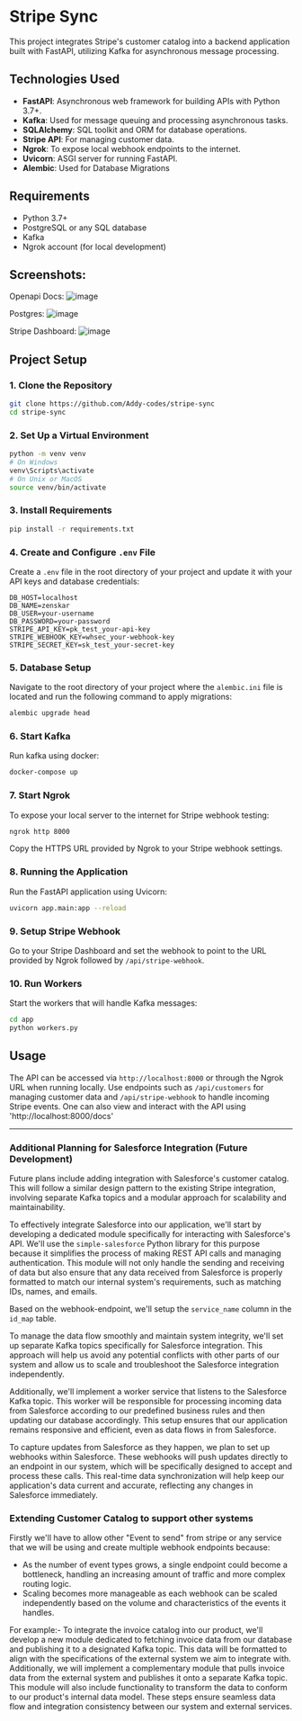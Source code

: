 # Stripe Sync
This project integrates Stripe's customer catalog into a backend application built with FastAPI, utilizing Kafka for asynchronous message processing.

## Technologies Used
- **FastAPI**: Asynchronous web framework for building APIs with Python 3.7+.
- **Kafka**: Used for message queuing and processing asynchronous tasks.
- **SQLAlchemy**: SQL toolkit and ORM for database operations.
- **Stripe API**: For managing customer data.
- **Ngrok**: To expose local webhook endpoints to the internet.
- **Uvicorn**: ASGI server for running FastAPI.
- **Alembic**: Used for Database Migrations

## Requirements
- Python 3.7+
- PostgreSQL or any SQL database
- Kafka
- Ngrok account (for local development)

## Screenshots:

Openapi Docs:
![image](https://github.com/Addy-codes/stripe-sync/assets/72205091/3623b96c-73f6-4c92-bb37-c6c5cc4b7c4c)

Postgres:
![image](https://github.com/Addy-codes/stripe-sync/assets/72205091/734bc8bc-373a-4b62-a104-221ea1bb8ea2)

Stripe Dashboard:
![image](https://github.com/Addy-codes/stripe-sync/assets/72205091/20b090eb-dac8-4714-afec-b3ce33026d64)


## Project Setup

### 1. Clone the Repository
```bash
git clone https://github.com/Addy-codes/stripe-sync
cd stripe-sync
```

### 2. Set Up a Virtual Environment
```bash
python -m venv venv
# On Windows
venv\Scripts\activate
# On Unix or MacOS
source venv/bin/activate
```

### 3. Install Requirements
```bash
pip install -r requirements.txt
```

### 4. Create and Configure `.env` File
Create a `.env` file in the root directory of your project and update it with your API keys and database credentials:
```plaintext
DB_HOST=localhost
DB_NAME=zenskar
DB_USER=your-username
DB_PASSWORD=your-password
STRIPE_API_KEY=pk_test_your-api-key
STRIPE_WEBHOOK_KEY=whsec_your-webhook-key
STRIPE_SECRET_KEY=sk_test_your-secret-key
```
### 5. Database Setup
Navigate to the root directory of your project where the `alembic.ini` file is located and run the following command to apply migrations:
```bash
alembic upgrade head
```
### 6. Start Kafka
Run kafka using docker:
```bash
docker-compose up
```
### 7. Start Ngrok
To expose your local server to the internet for Stripe webhook testing:
```bash
ngrok http 8000
```
Copy the HTTPS URL provided by Ngrok to your Stripe webhook settings.

### 8. Running the Application
Run the FastAPI application using Uvicorn:
```bash
uvicorn app.main:app --reload
```

### 9. Setup Stripe Webhook
Go to your Stripe Dashboard and set the webhook to point to the URL provided by Ngrok followed by `/api/stripe-webhook`.

### 10. Run Workers
Start the workers that will handle Kafka messages:
```bash
cd app
python workers.py
```

## Usage
The API can be accessed via `http://localhost:8000` or through the Ngrok URL when running locally. Use endpoints such as `/api/customers` for managing customer data and `/api/stripe-webhook` to handle incoming Stripe events.
One can also view and interact with the API using 'http://localhost:8000/docs'

---

### Additional Planning for Salesforce Integration (Future Development)
Future plans include adding integration with Salesforce's customer catalog. This will follow a similar design pattern to the existing Stripe integration, involving separate Kafka topics and a modular approach for scalability and maintainability.

To effectively integrate Salesforce into our application, we'll start by developing a dedicated module specifically for interacting with Salesforce's API. We'll use the `simple-salesforce` Python library for this purpose because it simplifies the process of making REST API calls and managing authentication. This module will not only handle the sending and receiving of data but also ensure that any data received from Salesforce is properly formatted to match our internal system's requirements, such as matching IDs, names, and emails.

Based on the webhook-endpoint, we'll setup the `service_name` column in the `id_map` table.

To manage the data flow smoothly and maintain system integrity, we'll set up separate Kafka topics specifically for Salesforce integration. This approach will help us avoid any potential conflicts with other parts of our system and allow us to scale and troubleshoot the Salesforce integration independently.

Additionally, we'll implement a worker service that listens to the Salesforce Kafka topic. This worker will be responsible for processing incoming data from Salesforce according to our predefined business rules and then updating our database accordingly. This setup ensures that our application remains responsive and efficient, even as data flows in from Salesforce.

To capture updates from Salesforce as they happen, we plan to set up webhooks within Salesforce. These webhooks will push updates directly to an endpoint in our system, which will be specifically designed to accept and process these calls. This real-time data synchronization will help keep our application's data current and accurate, reflecting any changes in Salesforce immediately.

### Extending Customer Catalog to support other systems

Firstly we'll have to allow other "Event to send" from stripe or any service that we will be using and create multiple webhook endpoints because:
- As the number of event types grows, a single endpoint could become a bottleneck, handling an increasing amount of traffic and more complex routing logic.
- Scaling becomes more manageable as each webhook can be scaled independently based on the volume and characteristics of the events it handles.

For example:- To integrate the invoice catalog into our product, we'll develop a new module dedicated to fetching invoice data from our database and publishing it to a designated Kafka topic. This data will be formatted to align with the specifications of the external system we aim to integrate with. Additionally, we will implement a complementary module that pulls invoice data from the external system and publishes it onto a separate Kafka topic. This module will also include functionality to transform the data to conform to our product's internal data model. These steps ensure seamless data flow and integration consistency between our system and external services.
